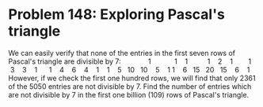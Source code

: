 # Problem 148: Exploring Pascal's triangle
We can easily verify that none of the entries in the first seven rows of
Pascal's triangle are divisible by 7:              1            1    1  
       1    2    1        1    3    3    1      1    4    6    4    1  
 1    5   10   10    5    1 1    6   15   20   15    6    1 However, if
we check the first one hundred rows, we will find that only 2361 of the
5050 entries are not divisible by 7. Find the number of entries which
are not divisible by 7 in the first one billion (109) rows of Pascal's
triangle.
